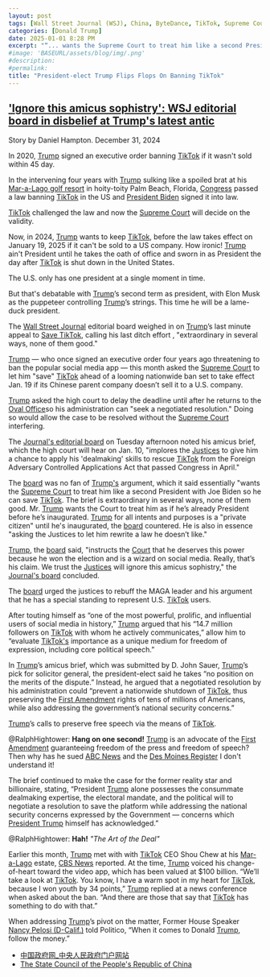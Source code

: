 ```yaml
---
layout: post
tags: [Wall Street Journal (WSJ), China, ByteDance, TikTok, Supreme Court of the United States (SCOTUS), Joe Biden, politics]
categories: [Donald Trump]
date: 2025-01-01 8:28 PM
excerpt: "“... wants the Supreme Court to treat him like a second President with Joe Biden so he can save TikTok. The brief is extraordinary in several ways, none of them good. Mr. Trump wants the Court to treat him as if he’s already President before he’s inaugurated. Trump for all intents and purposes is a “private citizen” until he's inaugurated, the board countered. He is also in essence asking the Justices to let him rewrite a law he doesn’t like.” – Wall Street Journal editorial board"
#image: 'BASEURL/assets/blog/img/.png'
#description:
#permalink:
title: "President-elect Trump Flips Flops On Banning TikTok"
---
```



## ['Ignore this amicus sophistry': WSJ editorial board in disbelief at Trump's latest antic](https://www.rawstory.com/tiktok-ban-2670712862/)

Story by Daniel Hampton. December 31, 2024

In 2020, [Trump](https://www.whitehouse.gov/) signed an executive order banning [TikTok](https://www.tiktok.com/) if it wasn't sold within 45 day.

In the intervening four years with [Trump](https://www.whitehouse.gov/) sulking like a spoiled brat at his [Mar-a-Lago golf resort](https://www.maralagoclub.com/) in hoity-toity Palm Beach, Florida, [Congress](https://www.congress.gov/) passed a law banning [TikTok](https://www.tiktok.com/) in the US and [President Biden](https://bidenwhitehouse.archives.gov/) signed it into law.

[TikTok](https://www.tiktok.com/) challenged the law and now the [Supreme Court](https:http://www.supremecourtus.gov/) will decide on the validity. 

Now, in 2024, [Trump](https://www.whitehouse.gov/) wants to keep [TikTok](https://www.tiktok.com/), before the law takes effect on January 19, 2025 if it can't be sold to a US company. How ironic! [Trump](https://www.whitehouse.gov/) ain't President until he takes the oath of office and sworn in as President the day after [TikTok](https://www.tiktok.com/) is shut down in the United States. 

The U.S. only has one president at a single moment in time.

But that's debatable with [Trump](https://www.whitehouse.gov/)’s second term as president, with Elon Musk as the puppeteer controlling [Trump](https://www.whitehouse.gov/)’s strings. This time he will be a lame-duck president. 

The [Wall Street Journal](https://www.wsj.com/) editorial board weighed in on [Trump](https://www.whitehouse.gov/)’s last minute appeal to [Save TikTok](https://www.tiktok.com/), calling his last ditch effort , "extraordinary in several ways, none of them good."

[Trump](https://www.whitehouse.gov/) — who once signed an executive order four years ago threatening to ban the popular social media app — this month asked the [Supreme Court](https:http://www.supremecourtus.gov/) to let him "save" [TikTok](https://www.tiktok.com/) ahead of a looming nationwide ban set to take effect Jan. 19 if its Chinese parent company doesn’t sell it to a U.S. company.

[Trump](https://www.whitehouse.gov/) asked the high court to delay the deadline until after he returns to the [Oval Office](https://www.whitehouse.gov/)so his administration can "seek a negotiated resolution." Doing so would allow the case to be resolved without the [Supreme Court](http://www.supremecourtus.gov/) interfering.

The [Journal's editorial board](https://www.wsj.com/) on Tuesday afternoon noted his amicus brief, which the high court will hear on Jan. 10, "implores the [Justices](https://www.supremecoyrt.gov/) to give him a chance to apply his 'dealmaking' skills to rescue [TikTok](https://www.tiktok.com/) from the Foreign Adversary Controlled Applications Act that passed Congress in April."

The [board](https://www.wsj.com/) was no fan of [Trump's](https://www.whitehouse.gov/) argument, which it said essentially "wants the [Supreme Court](https:http://www.supremecourtus.gov/) to treat him like a second President with Joe Biden so he can save [TikTok](https://www.tiktok.com/). The brief is extraordinary in several ways, none of them good. Mr. [Trump](https://www.whitehouse.gov/) wants the Court to treat him as if he’s already President before he’s inaugurated. [Trump](https://www.whitehouse.gov/) for all intents and purposes is a "private citizen" until he's inaugurated, the [board](https://www.wsj.com/) countered. He is also in essence "asking the Justices to let him rewrite a law he doesn’t like."

[Trump](https://www.whitehouse.gov/), the [board](https://www.wsj.com/) said, "instructs the [Court](https:http://www.supremecourtus.gov/) that he deserves this power because he won the election and is a wizard on social media. Really, that’s his claim. We trust the [Justices](https://www.supremecoyrt.gov/) will ignore this amicus sophistry," the [Journal's board](https://www.wsj.https://www.wsj.com/) concluded.

The [board](https://www.wsj.com/) urged the justices to rebuff the MAGA leader and his argument that he has a special standing to represent U.S. [TikTok](https://www.tiktok.com/) users.

After touting himself as “one of the most powerful, prolific, and influential users of social media in history,” [Trump](https://www.whitehouse.gov/) argued that his “14.7 million followers on [TikTok](https://www.tiktok.com/) with whom he actively communicates,” allow him to “evaluate [TikTok's](https://www.tiktok.com/) importance as a unique medium for freedom of expression, including core political speech.”

In [Trump](https://www.whitehouse.gov/)’s amicus brief, which was submitted by D. John Sauer, [Trump](https://www.whitehouse.gov/)’s pick for solicitor general, the president-elect said he takes “no position on the merits of the dispute.” Instead, he argued that a negotiated resolution by his administration could “prevent a nationwide shutdown of [TikTok](https://www.tiktok.com/), thus preserving the [First Amendment](https://constitution.congress.gov/constitution/amendment-1/) rights of tens of millions of Americans, while also addressing the government’s national security concerns.”

[Trump](https://www.whitehouse.gov/)’s calls to preserve free speech via the means of [TikTok](https://www.tiktok.com/).

@RalphHightower: **Hang on one second!** [Trump](https://www.whitehouse.gov/) is an advocate of the [First Amendment](https://constitution.congress.gov/constitution/amendment-1/) guaranteeing freedom of the press and freedom of speech? Then why has he sued [ABC News](https://abcnews.go.com/) and the [Des Moines Register](https://www.desmoinesregister.com/)  I don't understand it!

The brief continued to make the case for the former reality star and billionaire, stating, “President [Trump](https://www.whitehouse.gov/) alone possesses the consummate dealmaking expertise, the electoral mandate, and the political will to negotiate a resolution to save the platform while addressing the national security concerns expressed by the Government — concerns which [President Trump](https://www.whitehouse.gov/) himself has acknowledged.”

@RalphHightower: **Hah!** *"The Art of the Deal"* 

Earlier this month, [Trump](https://www.whitehouse.gov/) met with with [TikTok](https://www.tiktok.com/) CEO Shou Chew at his [Mar-a-Lago](https://www.maralagoclub.com/) estate, [CBS News](https://www.cbsnews.com/) reported. At the time, [Trump](https://www.whitehouse.gov/) voiced his change-of-heart toward the video app, which has been valued at $100 billion. “We’ll take a look at [TikTok](https://www.tiktok.com/). You know, I have a warm spot in my heart for [TikTok](https://www.tiktok.com/), because I won youth by 34 points,” [Trump](https://www.whitehouse.gov/) replied at a news conference when asked about the ban. “And there are those that say that [TikTok](https://www.tiktok.com/) has something to do with that.”

When addressing [Trump](https://www.whitehouse.gov/)’s pivot on the matter, Former House Speaker [Nancy Pelosi (D-Calif.)](https://pelosi.house.gov/) told Politico, “When it comes to Donald [Trump](https://www.whitehouse.gov/), follow the money.”

- [中国政府网_中央人民政府门户网站](https://www.gov.cn/)
- [The State Council of the People's Republic of China](https://english.www.gov.cn/)

